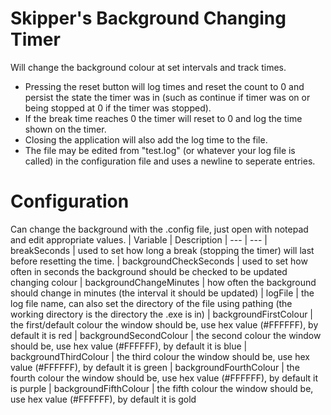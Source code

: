 # Skipper's Background Changing Timer
Will change the background colour at set intervals and track times.

* Pressing the reset button will log times and reset the count to 0 and persist the state the timer was in (such as continue if timer was on or being stopped at 0 if the timer was stopped).
* If the break time reaches 0 the timer will reset to 0 and log the time shown on the timer.
* Closing the application will also add the log time to the file.
* The file may be edited from "test.log" (or whatever your log file is called) in the configuration file and uses a newline to seperate entries.

# Configuration
Can change the background with the .config file, just open with notepad and edit appropriate values.
| Variable | Description
| --- | ---
| breakSeconds | used to set how long a break (stopping the timer) will last before resetting the time.
| backgroundCheckSeconds | used to set how often in seconds the background should be checked to be updated changing colour
| backgroundChangeMinutes | how often the background should change in minutes (the interval it should be updated)
| logFile | the log file name, can also set the directory of the file using pathing (the working directory is the directory the .exe is in)
| backgroundFirstColour | the first/default colour the window should be, use hex value (#FFFFFF), by default it is red
| backgroundSecondColour | the second colour the window should be, use hex value (#FFFFFF), by default it is blue
| backgroundThirdColour | the third colour the window should be, use hex value (#FFFFFF), by default it is green
| backgroundFourthColour | the fourth colour the window should be, use hex value (#FFFFFF), by default it is purple
| backgroundFifthColour | the fifth colour the window should be, use hex value (#FFFFFF), by default it is gold


